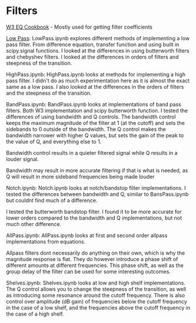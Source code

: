 # Filters

[W3 EQ Cookbook](https://www.w3.org/TR/audio-eq-cookbook/) - Mostly used for getting filter coefficients

[Low Pass](./LowPass.ipynb):
    LowPass.ipynb explores different methods of implementing a low pass filter. 
    From difference equation, transfer function and using built in scipy.signal functions. 
    I looked at the differences in using butterworth filters and chebyshev filters.
    I looked at the differences in orders of filters and steepness of the transition.


HighPass.ipynb:
    HighPass.ipynb looks at methods for implementing a high pass filter. I didn't do as much 
    experimentation here as it is almost the exact same as a low pass.
    I also looked at the differences in the orders of filters and the steepness of the transition.


BandPass.ipynb:
    BandPass.ipynb looks at implementations of band pass filters.
    Both W3 implementation and scipy butterworth function.
    I tested the differences of using bandwidth and Q controls.
    The bandwidth control keeps the maximum magnitude of the filter at 1 (at the cutoff) and
    sets the sidebands to 0 outside of the bandwidth.
    The Q control makes the bandwidth narrower with higher Q values, but sets the gain
    of the peak to the value of Q, and everything else to 1.

  Bandwidth control results in a quieter filtered signal while Q results in a louder signal.

  Bandwidth may result in more accurate filtering if that is what is needed, as Q will result
    in more sideband frequencies being made louder


Notch.ipynb:
    Notch.ipynb looks at notch/bandstop filter implementations.
    I tested the differences between bandwidth and Q, similar to BansPass.ipynb
    but couldnt find much of a difference.

  I tested the butterworth bandstop filter. I found it to be more accurate for lower orders 
    compared to the bandwidth and Q implementations, but not much other difference.


AllPass.ipynb:
    AllPass.ipynb looks at first and second order allpass implementations
    from equations.

  Allpass filters dont necessarily do anything on their own, which is why the magnitude 
    response is flat. They do however introduce a phase shift of different amounts at different
    frequencies. This phase shift, as well as the group delay of the filter can be used for some
    interesting outcomes.


Shelves.ipynb:
    Shelves.ipynb looks at low and high shelf implementations.
    The Q control allows you to change the steepness of the transition, as well
    as introducing some resonance around the cutoff frequency.
    There is also control over amplitude (dB gain) of frequencies below the cutoff
    frequency in the case of a low shelf, and the frequencies above the cutoff
    frequency in the case of a high shelf.
    
